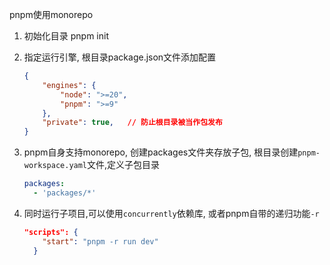 pnpm使用monorepo

1. 初始化目录 pnpm init

2. 指定运行引擎, 根目录package.json文件添加配置

   ```json
   {
       "engines": {
           "node": ">=20",
           "pnpm": ">=9"
       },
       "private": true,   // 防止根目录被当作包发布
   }
   ```

3. pnpm自身支持monorepo, 创建packages文件夹存放子包, 根目录创建`pnpm-workspace.yaml`文件,定义子包目录

   ```yaml
   packages:
     - 'packages/*'
   ```

4. 同时运行子项目,可以使用`concurrently`依赖库, 或者pnpm自带的递归功能`-r`

   ```json
   "scripts": {
       "start": "pnpm -r run dev"
     }
   ```

   